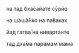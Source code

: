 на тад бха̄сайате сӯрйо

на ш́аш́а̄н̇ко на па̄ваках̣

йад гатва̄ на нивартанте

тад дха̄ма парамам̇ мама